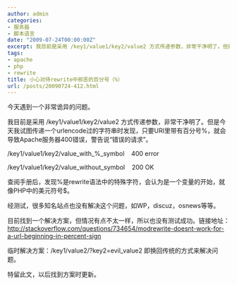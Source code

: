 ```yaml
---
author: admin
categories:
- 服务器
- 脚本语言
date: "2009-07-24T00:00:00Z"
excerpt: 我目前是采用 /key1/value1/key2/value2 方式传递参数，非常干净明了。但是今天我试图传递一个urlencode过的字符串时发现，只要URI里带有百分号%，就会导致Apache服务器400错误，警告说“错误的请求”。
tags:
- apache
- php
- rewrite
title: 小心对待rewrite中邪恶的百分号（%）
url: /posts/20090724-412.html
---
```

今天遇到一个非常诡异的问题。

我目前是采用 /key1/value1/key2/value2 方式传递参数，非常干净明了。但是今天我试图传递一个urlencode过的字符串时发现，只要URI里带有百分号%，就会导致Apache服务器400错误，警告说“错误的请求”。

/key1/value1/key2/value\_with\_%_symbol    400 error

/key1/value1/key2/value\_without\_symbol    200 OK

查阅手册后，发现%是rewrite语法中的特殊字符，会认为是一个变量的开始，就像PHP中的美元符号$。

经测试，很多知名站点也没有解决这个问题，如WP，discuz，osnews等等。

目前找到一个解决方案，但情况有点不太一样，所以也没有测试成功。链接地址：<http://stackoverflow.com/questions/734654/modrewrite-doesnt-work-for-a-url-beginning-in-percent-sign>

临时解决方案：/key1/value2/?key2=evil_value2 即换回传统的方式来解决问题。

特留此文，以后找到方案时更新。